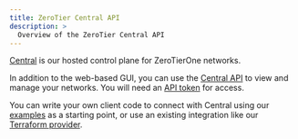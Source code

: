 ```yaml
---
title: ZeroTier Central API
description: >
  Overview of the ZeroTier Central API
---
```


[Central](/central) is our hosted control plane for ZeroTierOne networks.

In addition to the web-based GUI, you can use the [Central API](/central/v1) to view and manage your networks. You will need an [API token](/api/tokens#zerotier-central-token) for access.

You can write your own client code to connect with Central using our [examples](/api/central/examples) as a starting point, or use an existing integration like our [Terraform provider](/terraform).
